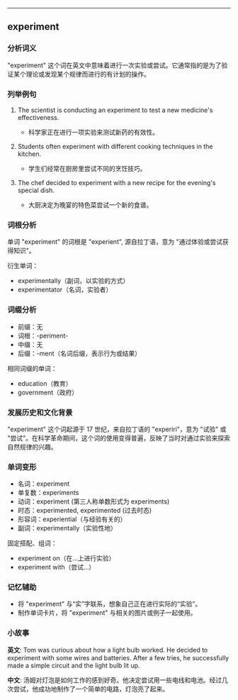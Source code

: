
---------------
## experiment
### 分析词义
"experiment" 这个词在英文中意味着进行一次实验或尝试。它通常指的是为了验证某个理论或发现某个规律而进行的有计划的操作。

### 列举例句
1. The scientist is conducting an experiment to test a new medicine's effectiveness.
   - 科学家正在进行一项实验来测试新药的有效性。

2. Students often experiment with different cooking techniques in the kitchen.
   - 学生们经常在厨房里尝试不同的烹饪技巧。

3. The chef decided to experiment with a new recipe for the evening's special dish.
   - 大厨决定为晚宴的特色菜尝试一个新的食谱。

### 词根分析
单词 "experiment" 的词根是 "experient", 源自拉丁语，意为 "通过体验或尝试获得知识"。

衍生单词：
- experimentally（副词，以实验的方式）
- experimentator（名词，实验者）

### 词缀分析
- 前缀：无
- 词根：-periment-
- 中缀：无
- 后缀：-ment（名词后缀，表示行为或结果）

相同词缀的单词：
- education（教育）
- government（政府）

### 发展历史和文化背景
"experiment" 这个词起源于 17 世纪，来自拉丁语的 "experiri"，意为 "试验" 或 "尝试"。在科学革命期间，这个词的使用变得普遍，反映了当时对通过实验来探索自然规律的兴趣。

### 单词变形
- 名词：experiment
- 单复数：experiments
- 动词：experiment (第三人称单数形式为 experiments)
- 时态：experimented, experimented (过去时态)
- 形容词：experiential（与经验有关的）
- 副词：experimentally（实验性地）

固定搭配、组词：
- experiment on（在...上进行实验）
- experiment with（尝试...）

### 记忆辅助
- 将 "experiment" 与“实”字联系，想象自己正在进行实际的“实验”。
- 制作单词卡片，将 "experiment" 与相关的图片或例子一起使用。

### 小故事
**英文**:
Tom was curious about how a light bulb worked. He decided to experiment with some wires and batteries. After a few tries, he successfully made a simple circuit and the light bulb lit up.

**中文**:
汤姆对灯泡是如何工作的感到好奇。他决定尝试用一些电线和电池。经过几次尝试，他成功地制作了一个简单的电路，灯泡亮了起来。


